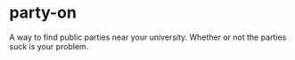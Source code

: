 # party-on
A way to find public parties near your university. Whether or not the parties suck is your problem. 
